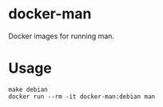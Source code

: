 # docker-man

Docker images for running man.

# Usage

```
make debian
docker run --rm -it docker-man:debian man
```

